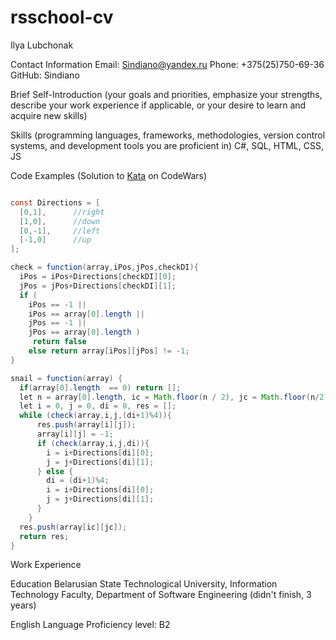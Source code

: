 # rsschool-cv

Ilya Lubchonak

Contact Information
Email: Sindiano@yandex.ru
Phone: +375(25)750-69-36
GitHub: Sindiano

Brief Self-Introduction (your goals and priorities, emphasize your strengths, describe your work experience if applicable, or your desire to learn and acquire new skills)


Skills (programming languages, frameworks, methodologies, version control systems, and development tools you are proficient in)
C#, SQL, HTML, CSS, JS

Code Examples
(Solution to [Kata](https://www.codewars.com/kata/521c2db8ddc89b9b7a0000c1 "Snail") on CodeWars)
```Java Script

const Directions = [
  [0,1],      //right
  [1,0],      //down
  [0,-1],     //left
  [-1,0]      //up
];

check = function(array,iPos,jPos,checkDI){
  iPos = iPos+Directions[checkDI][0];
  jPos = jPos+Directions[checkDI][1];
  if (
    iPos == -1 ||
    iPos == array[0].length ||
    jPos == -1 ||
    jPos == array[0].length )
     return false
    else return array[iPos][jPos] != -1;
}

snail = function(array) {
  if(array[0].length  == 0) return [];
  let n = array[0].length, ic = Math.floor(n / 2), jc = Math.floor(n/2) - (n%2==0?1:0);
  let i = 0, j = 0, di = 0, res = [];
  while (check(array,i,j,(di+1)%4)){
      res.push(array[i][j]);
      array[i][j] = -1;
      if (check(array,i,j,di)){
        i = i+Directions[di][0];
        j = j+Directions[di][1];
      } else {
        di = (di+1)%4;
        i = i+Directions[di][0];
        j = j+Directions[di][1];
      }
    }
  res.push(array[ic][jc]);
  return res;
}
```

Work Experience

Education
Belarusian State Technological University,
Information Technology Faculty,
Department of Software Engineering (didn't finish, 3 years)

English Language
Proficiency level: B2